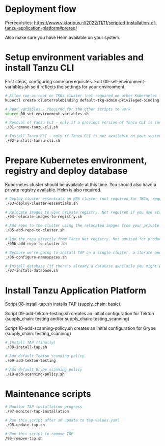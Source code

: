 # Deployment flow

Prerequisites: https://www.viktorious.nl/2022/11/11/scripted-installation-of-tanzu-application-platform#prereq/

Also make sure you have Helm available on your system.

# Setup environment variables and install Tanzu CLI
First steps, configuring some prerequisites. Edit 00-set-environment-variables.sh so it reflects the settings for your environment.
```bash
# Allow run-as-root on TKGs cluster (not required on other Kubernetes flavours)
kubectl create clusterrolebinding default-tkg-admin-privileged-binding --clusterrole=psp:vmware-system-privileged --group=system:authenticated

# Read variables - required for the other scripts to work
source 00-set-environment-variables.sh

# Removal of Tanzu CLI - only if a previous version of Tanzu CLI is installed on your system.
./01-remove-tanzu-cli.sh

# Install Tanzu CLI - only if Tanzu CLI is not available on your system.
./02-install-tanzu-cli.sh
```

# Prepare Kubernetes environment, registry and deploy database
Kubernetes cluster should be available at this time. You should also have a private registry available. Helm is also required.
```bash
# Deploy cluster essentials on K8S cluster (not required for TKGm, required for TKGs and other K8S distributions)
./03-deploy-cluster-essentials.sh

# Relocate images to your private registry. Not required if you use script 05b-add-repo-to-cluster.
./04-relocate-images-to-registry.sh

# Add repo to the cluster using the relocated images from your private registry. Not required if you use script 05b-add-repo-to-cluster.
./05-add-repo-to-cluster.sh

# Add the repo directly from Tanzu Net registry. Not advised for production, because Tanzu Net registry doesn't have an SLA. Skip scripts 04 & 05.
./05b-add-repo-to-cluster.sh

# Because we're going to install TAP on a single cluster, a iterate and production cluster is created.
./06-configure-namespaces.sh

# Install database (if there's already a database available you might want to skip this) + TAP using Helm.
./07-install-database.sh
```

# Install Tanzu Application Platform
Script 08-install-tap.sh installs TAP (supply_chain: basic).

Script 09-add-tekton-testing.sh creates an initial configuration for Tekton (supply_chain: testing and/or supply_chain: testing_scanning)

Script 10-add-scanning-policy.sh creates an initial configuration for Grype (supply_chain: testing_scanning)

```bash
# Install TAP (finally)
./08-install-tap.sh

# Add default Tekton scanning policy
./09-add-tekton-testing

# Add default Grype scanning policy
./10-add-scanning-policy.sh
```

# Maintenance scripts
```bash
# Monitor TAP installation progress
./97-monitor-tap-installation

# Run this script after an update to tap-values.yaml
./98-update-tap.sh

# Run this script to remove TAP
/99-remove-tap.sh
```